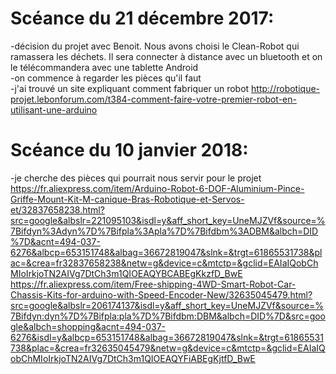 # Scéance du 21 décembre 2017:
-décision du projet avec Benoit. Nous avons choisi le Clean-Robot qui ramassera les déchets. Il sera connecter à distance avec un bluetooth et on le télécommandera avec une tablette Android  
-on commence à regarder les pièces qu'il faut  
-j'ai trouvé un site expliquant comment fabriquer un robot http://robotique-projet.lebonforum.com/t384-comment-faire-votre-premier-robot-en-utilisant-une-arduino  

# Scéance du 10 janvier 2018:  
-je cherche des pièces qui pourrait nous servir pour le projet https://fr.aliexpress.com/item/Arduino-Robot-6-DOF-Aluminium-Pince-Griffe-Mount-Kit-M-canique-Bras-Robotique-et-Servos-et/32837658238.html?src=google&albslr=221095103&isdl=y&aff_short_key=UneMJZVf&source=%7Bifdyn%3Adyn%7D%7Bifpla%3Apla%7D%7Bifdbm%3ADBM&albch=DID%7D&acnt=494-037-6276&albcp=653151748&albag=36672819047&slnk=&trgt=61865531738&plac=&crea=fr32837658238&netw=g&device=c&mtctp=&gclid=EAIaIQobChMIoIrkjoTN2AIVg7DtCh3m1QIOEAQYBCABEgKkzfD_BwE   
https://fr.aliexpress.com/item/Free-shipping-4WD-Smart-Robot-Car-Chassis-Kits-for-arduino-with-Speed-Encoder-New/32635045479.html?src=google&albslr=206174137&isdl=y&aff_short_key=UneMJZVf&source=%7Bifdyn:dyn%7D%7Bifpla:pla%7D%7Bifdbm:DBM&albch=DID%7D&src=google&albch=shopping&acnt=494-037-6276&isdl=y&albcp=653151748&albag=36672819047&slnk=&trgt=61865531738&plac=&crea=fr32635045479&netw=g&device=c&mtctp=&gclid=EAIaIQobChMIoIrkjoTN2AIVg7DtCh3m1QIOEAQYFiABEgKjtfD_BwE

